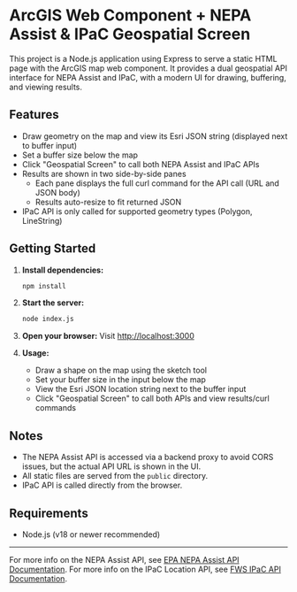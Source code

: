 
# ArcGIS Web Component + NEPA Assist & IPaC Geospatial Screen

This project is a Node.js application using Express to serve a static HTML page with the ArcGIS map web component. It provides a dual geospatial API interface for NEPA Assist and IPaC, with a modern UI for drawing, buffering, and viewing results.

## Features
- Draw geometry on the map and view its Esri JSON string (displayed next to buffer input)
- Set a buffer size below the map
- Click "Geospatial Screen" to call both NEPA Assist and IPaC APIs
- Results are shown in two side-by-side panes
  - Each pane displays the full curl command for the API call (URL and JSON body)
  - Results auto-resize to fit returned JSON
- IPaC API is only called for supported geometry types (Polygon, LineString)

## Getting Started

1. **Install dependencies:**
   ```sh
   npm install
   ```

2. **Start the server:**
   ```sh
   node index.js
   ```

3. **Open your browser:**
   Visit [http://localhost:3000](http://localhost:3000)

4. **Usage:**
   - Draw a shape on the map using the sketch tool
   - Set your buffer size in the input below the map
   - View the Esri JSON location string next to the buffer input
   - Click "Geospatial Screen" to call both APIs and view results/curl commands

## Notes
- The NEPA Assist API is accessed via a backend proxy to avoid CORS issues, but the actual API URL is shown in the UI.
- All static files are served from the `public` directory.
- IPaC API is called directly from the browser.

## Requirements
- Node.js (v18 or newer recommended)

---

For more info on the NEPA Assist API, see [EPA NEPA Assist API Documentation](https://nepassisttool.epa.gov/nepassist/nepassistapi.html).
For more info on the IPaC Location API, see [FWS IPaC API Documentation](https://ipacb.ecosphere.fws.gov/location/api/).
